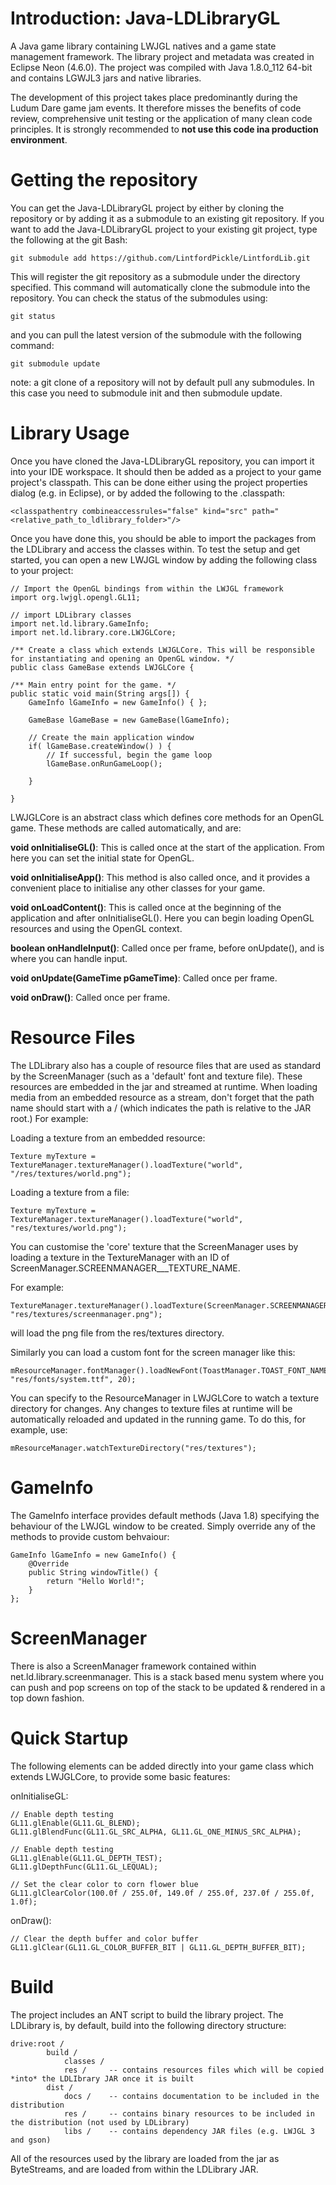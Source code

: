 # Introduction: Java-LDLibraryGL
A Java game library containing LWJGL natives and a game state management framework.
The library project and metadata was created in Eclipse Neon (4.6.0). The project was compiled with Java 1.8.0_112 64-bit and contains LGWJL3 jars and native libraries.

The development of this project takes place predominantly during the Ludum Dare game jam events. It therefore misses the benefits of code review, comprehensive unit testing or the application of many clean code principles. It is strongly recommended to **not use this code ina production environment**.

# Getting the repository
You can get the Java-LDLibraryGL project by either by cloning the repository or by adding it as a submodule to an existing git repository.
If you want to add the Java-LDLibraryGL project to your existing git project, type the following at the git Bash:

```
git submodule add https://github.com/LintfordPickle/LintfordLib.git
```

This will register the git repository as a submodule under the directory specified. This command will automatically clone the submodule into the repository. You can check the status of the submodules using:

```
git status
```

and you can pull the latest version of the submodule with the following command:

```
git submodule update
```

note: a git clone of a repository will not by default pull any submodules. In this case you need to submodule init and then submodule update.

# Library Usage
Once you have cloned the Java-LDLibraryGL repository, you can import it into your IDE workspace. It should then be added as a project to your game project's classpath. This can be done either using the project properties dialog (e.g. in Eclipse), or by added the following to the .classpath:

```
<classpathentry combineaccessrules="false" kind="src" path="<relative_path_to_ldlibrary_folder>"/>
```

Once you have done this, you should be able to import the packages from the LDLibrary and access the classes within. To test the setup and get started, you can open a new LWJGL window by adding the following class to your project:

```
// Import the OpenGL bindings from within the LWJGL framework
import org.lwjgl.opengl.GL11;

// import LDLibrary classes
import net.ld.library.GameInfo;
import net.ld.library.core.LWJGLCore;

/** Create a class which extends LWJGLCore. This will be responsible for instantiating and opening an OpenGL window. */
public class GameBase extends LWJGLCore {

/** Main entry point for the game. */
public static void main(String args[]) {
	GameInfo lGameInfo = new GameInfo() { };

	GameBase lGameBase = new GameBase(lGameInfo);
	
	// Create the main application window
	if( lGameBase.createWindow() ) {
		// If successful, begin the game loop
		lGameBase.onRunGameLoop();
	
	}
  
}
```

LWJGLCore is an abstract class which defines core methods for an OpenGL game. These methods are called automatically, and are:

**void onInitialiseGL()**: This is called once at the start of the application. From here you can set the initial state for OpenGL.

**void onInitialiseApp()**: This method is also called once, and it provides a convenient place to initialise any other classes for your game.

**void onLoadContent()**: This is called once at the beginning of the application and after onInitialiseGL(). Here you can begin loading OpenGL resources and using the OpenGL context.

**boolean onHandleInput()**: Called once per frame, before onUpdate(), and is where you can handle input.

**void onUpdate(GameTime pGameTime)**: Called once per frame.

**void onDraw()**: Called once per frame.


# Resource Files
The LDLibrary also has a couple of resource files that are used as standard by the ScreenManager (such as a 'default' font and texture file). These resources are embedded in the jar and streamed at runtime. When loading media from an embedded resource as a stream, don't forget that the path name should start with a / (which indicates the path is relative to the JAR root.) For example:

Loading a texture from an embedded resource:

```
Texture myTexture = TextureManager.textureManager().loadTexture("world", "/res/textures/world.png");
```

Loading a texture from a file:

```
Texture myTexture = TextureManager.textureManager().loadTexture("world", "res/textures/world.png");
```

You can customise the 'core' texture that the ScreenManager uses by loading a texture in the TextureManager with an ID of ScreenManager.SCREENMANAGER___TEXTURE_NAME. 

For example:

```
TextureManager.textureManager().loadTexture(ScreenManager.SCREENMANAGER_TEXTURE_NAME, "res/textures/screenmanager.png");
```
will load the png file from the res/textures directory.

Similarly you can load a custom font for the screen manager like this:

```
mResourceManager.fontManager().loadNewFont(ToastManager.TOAST_FONT_NAME, "res/fonts/system.ttf", 20);
```

You can specify to the ResourceManager in LWJGLCore to watch a texture directory for changes. Any changes to texture
files at runtime will be automatically reloaded and updated in the running game. To do this, for example, use:

```
mResourceManager.watchTextureDirectory("res/textures");
```


# GameInfo
The GameInfo interface provides default methods (Java 1.8) specifying the behaviour of the LWJGL window to be created. Simply override any of the methods to provide custom behvaiour:

```
GameInfo lGameInfo = new GameInfo() {
	@Override
	public String windowTitle() {
		return "Hello World!";
	}
};
```

# ScreenManager
There is also a ScreenManager framework contained within net.ld.library.screenmanager. This is a stack based menu system where you can push and pop screens on top of the stack to be updated & rendered in a top down fashion.


# Quick Startup
The following elements can be added directly into your game class which extends LWJGLCore, to provide some basic features:

onInitialiseGL:

```
// Enable depth testing
GL11.glEnable(GL11.GL_BLEND);
GL11.glBlendFunc(GL11.GL_SRC_ALPHA, GL11.GL_ONE_MINUS_SRC_ALPHA);

// Enable depth testing
GL11.glEnable(GL11.GL_DEPTH_TEST);
GL11.glDepthFunc(GL11.GL_LEQUAL);

// Set the clear color to corn flower blue
GL11.glClearColor(100.0f / 255.0f, 149.0f / 255.0f, 237.0f / 255.0f, 1.0f);
```

onDraw():

```
// Clear the depth buffer and color buffer
GL11.glClear(GL11.GL_COLOR_BUFFER_BIT | GL11.GL_DEPTH_BUFFER_BIT);
```

# Build
The project includes an ANT script to build the library project. The LDLibrary is, by default, build into the following directory structure:

```
drive:root / 
	    build /
	        classes / 
	        res /     -- contains resources files which will be copied *into* the LDLIbrary JAR once it is built 
	    dist /
	        docs /    -- contains documentation to be included in the distribution
	        res /     -- contains binary resources to be included in the distribution (not used by LDLibrary)
	        libs /    -- contains dependency JAR files (e.g. LWJGL 3 and gson)
```

All of the resources used by the library are loaded from the jar as ByteStreams, and are loaded from within the LDLibrary JAR. 

